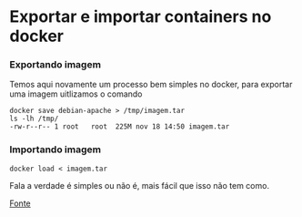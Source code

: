 # Exportar e importar containers no docker

### Exportando imagem

Temos aqui novamente um processo bem simples no docker, para exportar uma imagem uitlizamos o comando

```shell
docker save debian-apache > /tmp/imagem.tar
ls -lh /tmp/
-rw-r--r-- 1 root   root  225M nov 18 14:50 imagem.tar
```

### Importando imagem

```shell
docker load < imagem.tar
```

Fala a verdade é simples ou não é, mais fácil que isso não tem como.

[Fonte](http://devopslab.com.br/docker-como-criar-uma-imagem-docker-a-partir-de-um-container-utilizando-o-docker-commit/)
